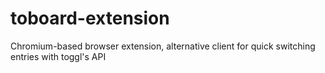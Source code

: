 # toboard-extension
Chromium-based browser extension, alternative client for quick switching entries with toggl's API